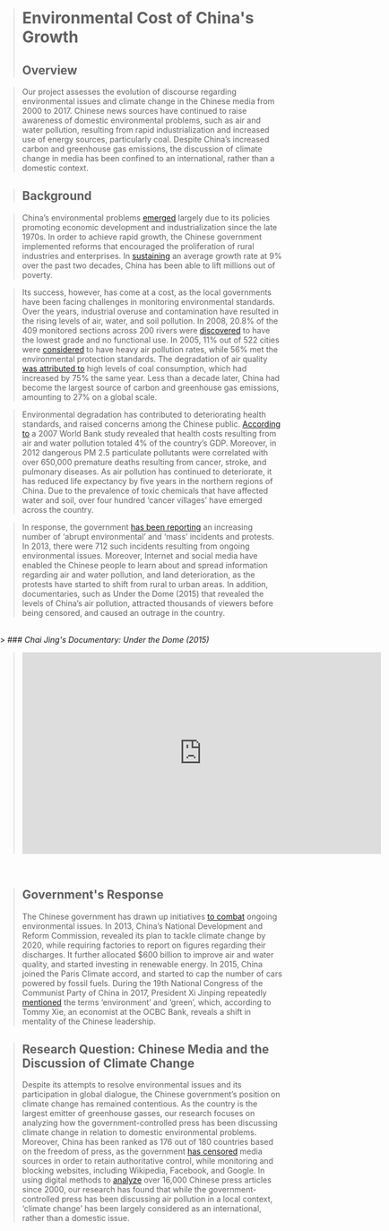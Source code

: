 <title>Example</title>
<style>
body {
    margin:0;
    padding:0;
    background-image:url("/china-environment/assets/images/Factory.pdf"); 
    background-repeat: no-repeat;
    webkit-background-size: cover;
    moz-background-size: cover;
    o-background-size: cover;
    background-size: cover;
    }
    
</style>

> # Environmental Cost of China's Growth
> ## Overview 

> Our project assesses the evolution of discourse regarding environmental issues and climate change in the Chinese media from 2000 to 2017. Chinese news sources have continued to raise awareness of domestic environmental problems, such as air and water pollution, resulting from rapid industrialization and increased use of energy sources, particularly coal. Despite China’s increased carbon and greenhouse gas emissions, the discussion of climate change in media has been confined to an international, rather than a domestic context. 

> ## Background 

> China’s environmental problems [emerged](https://www.cfr.org/backgrounder/chinas-environmental-crisis) largely due to its policies promoting economic development and industrialization since the late 1970s. In order to achieve rapid growth, the Chinese government implemented reforms that encouraged the proliferation of rural industries and enterprises. In [sustaining](https://www.ncbi.nlm.nih.gov/pmc/articles/PMC2799473/) an average growth rate at 9% over the past two decades, China has been able to lift millions out of poverty. 

> Its success, however, has come at a cost, as the local governments have been facing challenges in monitoring environmental standards. Over the years, industrial overuse and contamination have resulted in the rising levels of air, water, and soil pollution. In 2008, 20.8% of the 409 monitored sections across 200 rivers were [discovered](https://www.ncbi.nlm.nih.gov/pmc/articles/PMC2799473/) to have the lowest grade and no functional use. In 2005, 11% out of 522 cities were [considered](http://pubs.acs.org/doi/pdfplus/10.1021/es072643l) to have heavy air pollution rates, while 56% met the environmental protection standards. The degradation of air quality [was attributed to](https://siteresources.worldbank.org/INTEAPREGTOPENVIRONMENT/Resources/China_Cost_of_Pollution.pdf) high levels of coal consumption, which had increased by 75% the same year. Less than a decade later, China had become the largest source of carbon and greenhouse gas emissions, amounting to 27% on a global scale. 

> Environmental degradation has contributed to deteriorating health standards, and raised concerns among the Chinese public. [According to](https://www.cfr.org/expert-brief/tackling-chinas-environmental-health-crisis) a 2007 World Bank study revealed that health costs resulting from air and water pollution totaled 4% of the country’s GDP. Moreover, in 2012 dangerous PM 2.5 particulate pollutants were correlated with over 650,000 premature deaths resulting from cancer, stroke, and pulmonary diseases. As air pollution has continued to deteriorate, it has reduced life expectancy by five years in the northern regions of China. Due to the prevalence of toxic chemicals that have affected water and soil, over four hundred ‘cancer villages’ have emerged across the country. 

>In response, the government [has been reporting](https://www.cfr.org/backgrounder/chinas-environmental-crisis) an increasing number of ‘abrupt environmental’ and ‘mass’ incidents and protests. In 2013, there were 712 such incidents resulting from ongoing environmental issues. Moreover, Internet and social media have enabled the Chinese people to learn about and spread information regarding air and water pollution, and land deterioration, as the protests have started to shift from rural to urban areas. In addition, documentaries, such as Under the Dome (2015) that revealed the levels of China’s air pollution, attracted thousands of viewers before being censored, and caused an outrage in the country. 

<br>
> ### <i>Chai Jing's Documentary: Under the Dome (2015)</i>

> <iframe width="640" height="360" src="https://www.youtube.com/embed/V5bHb3ljjbc" frameborder="0" gesture="media" allowfullscreen></iframe>

<br>

> ## Government's Response
> The Chinese government has drawn up initiatives [to combat](https://www.cfr.org/backgrounder/chinas-environmental-crisis) ongoing environmental issues. In 2013, China’s National Development and Reform Commission, revealed its plan to tackle climate change by 2020, while requiring factories to report on figures regarding their discharges. It further allocated $600 billion to improve air and water quality, and started investing in renewable energy. In 2015, China joined the Paris Climate accord, and started to cap the number of cars powered by fossil fuels. During the 19th National Congress of the Communist Party of China in 2017, President Xi Jinping repeatedly [mentioned](http://money.cnn.com/2017/11/27/news/economy/china-crackdown-pollution-economy/index.html) the terms ‘environment’ and ‘green’, which, according to Tommy Xie, an economist at the OCBC Bank, reveals a shift in mentality of the Chinese leadership. 

> ## Research Question: Chinese Media and the Discussion of Climate Change 
> Despite its attempts to resolve environmental issues and its participation in global dialogue, the Chinese government’s position on climate change has remained contentious. As the country is the largest emitter of greenhouse gasses, our research focuses on analyzing how the government-controlled press has been discussing climate change in relation to domestic environmental problems. Moreover, China has been ranked as 176 out of 180 countries based on the freedom of press, as the government [has censored](https://www.cfr.org/backgrounder/media-censorship-china) media sources in order to retain authoritative control, while monitoring and blocking websites, including Wikipedia, Facebook, and Google. In using digital methods to [analyze](page6.md) over 16,000 Chinese press articles since 2000, our research has found that while the government-controlled press has been discussing air pollution in a local context, ‘climate change’ has been largely considered as an international, rather than a domestic issue.


